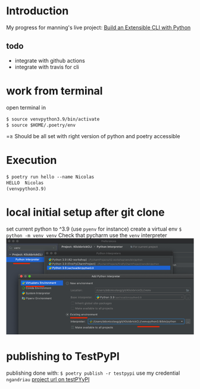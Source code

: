 # Introduction
My progress for manning's live project: [Build an Extensible CLI with Python](https://www.manning.com/liveproject/build-an-extensible-cli-with-python)

## todo
- integrate with github actions
- integrate with travis for cli

# work from terminal
open terminal in <REPO-HOME>
```shell
$ source venvpython3.9/bin/activate
$ source $HOME/.poetry/env
```
=≥ Should be all set with right version of python and poetry accessible

# Execution
```shell
$ poetry run hello --name Nicolas
HELLO  Nicolas
(venvpython3.9) 
```

# local initial setup after git clone
set current python to ^3.9 (use `pyenv` for instance)
create a virtual env
`$ python -m venv venv`
Check that pycharm use the `venv` interpreter
![](.README_images/pycharmConfigVenvInterpreter.png)



# publishing to TestPyPI
publishing done with: `$ poetry publish -r testpypi`
use my credential `ngandriau`
[project url on testPYyPI](https://test.pypi.org/project/klickbrickcli/)
